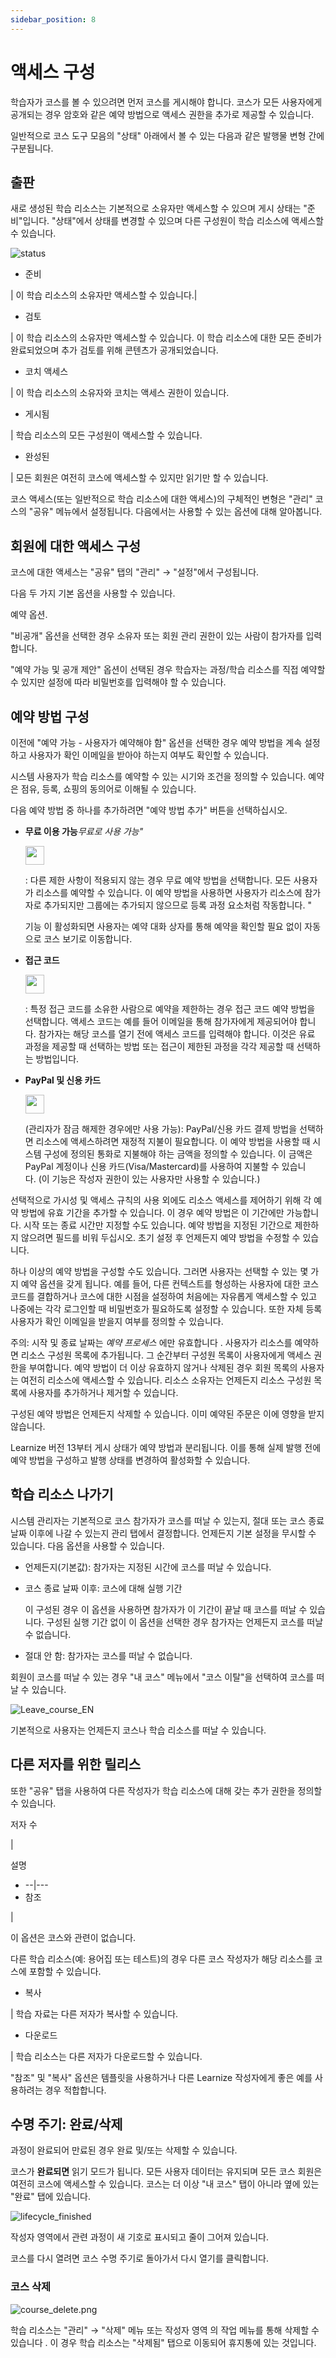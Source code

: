 ```yaml
---
sidebar_position: 8
---
```


# 액세스 구성

학습자가 코스를 볼 수 있으려면 먼저 코스를 게시해야 합니다. 코스가 모든 사용자에게 공개되는 경우 암호와 같은 예약 방법으로 액세스 권한을 추가로 제공할 수 있습니다.

일반적으로 코스 도구 모음의 "상태" 아래에서 볼 수 있는 다음과 같은 발행물 변형 간에 구분됩니다.

## 출판

새로 생성된 학습 리소스는 기본적으로 소유자만 액세스할 수 있으며 게시 상태는 "준비"입니다. "상태"에서 상태를 변경할 수 있으며 다른 구성원이 학습 리소스에 액세스할 수 있습니다.

![status](/img/course_create/course-status.jpg)

- 준비

| 이 학습 리소스의 소유자만 액세스할 수 있습니다.|


- 검토

| 이 학습 리소스의 소유자만 액세스할 수 있습니다. 이 학습 리소스에 대한 모든 준비가 완료되었으며 추가 검토를 위해 콘텐츠가 공개되었습니다.

- 코치 액세스

| 이 학습 리소스의 소유자와 코치는 액세스 권한이 있습니다.

- 게시됨

| 학습 리소스의 모든 구성원이 액세스할 수 있습니다.

- 완성된

| 모든 회원은 여전히 코스에 액세스할 수 있지만 읽기만 할 수 있습니다.

코스 액세스(또는 일반적으로 학습 리소스에 대한 액세스)의 구체적인 변형은 "관리" 코스의 "공유" 메뉴에서 설정됩니다. 다음에서는 사용할 수 있는 옵션에 대해 알아봅니다.

## 회원에 대한 액세스 구성

코스에 대한 액세스는 "공유" 탭의 "관리" → "설정"에서 구성됩니다.

다음 두 가지 기본 옵션을 사용할 수 있습니다.

예약 옵션.

"비공개" 옵션을 선택한 경우 소유자 또는 회원 관리 권한이 있는 사람이 참가자를 입력합니다.

"예약 가능 및 공개 제안" 옵션이 선택된 경우 학습자는 과정/학습 리소스를 직접 예약할 수 있지만 설정에 따라 비밀번호를 입력해야 할 수 있습니다.

## 예약 방법 구성

이전에 "예약 가능 - 사용자가 예약해야 함" 옵션을 선택한 경우 예약 방법을 계속 설정하고 사용자가 확인 이메일을 받아야 하는지 여부도 확인할 수 있습니다.

시스템 사용자가 학습 리소스를 예약할 수 있는 시기와 조건을 정의할 수 있습니다. 예약은 점유, 등록, 쇼핑의 동의어로 이해될 수 있습니다.

다음 예약 방법 중 하나를 추가하려면 "예약 방법 추가" 버튼을 선택하십시오.

- **무료 이용 가능***무료로 사용 가능"*
    
    <img src="/img/course_create/gift.png" width="30"/>
    
    : 다른 제한 사항이 적용되지 않는 경우 무료 예약 방법을 선택합니다. 모든 사용자가 리소스를 예약할 수 있습니다. 이 예약 방법을 사용하면 사용자가 리소스에 참가자로 추가되지만 그룹에는 추가되지 않으므로 등록 과정 요소처럼 작동합니다. "
    
    기능 이 활성화되면 사용자는 예약 대화 상자를 통해 예약을 확인할 필요 없이 자동으로 코스 보기로 이동합니다.
    
- **접근 코드**
    
    <img src="/img/course_create/key.png" width="30"/>
    
    : 특정 접근 코드를 소유한 사람으로 예약을 제한하는 경우 접근 코드 예약 방법을 선택합니다. 액세스 코드는 예를 들어 이메일을 통해 참가자에게 제공되어야 합니다. 참가자는 해당 코스를 열기 전에 액세스 코드를 입력해야 합니다. 이것은 유료 과정을 제공할 때 선택하는 방법 또는 접근이 제한된 과정을 각각 제공할 때 선택하는 방법입니다.
    
- **PayPal 및 신용 카드**
    
    
    <img src="/img/course_create/cc-paypal.png" width="30"/>
    
    (관리자가 잠금 해제한 경우에만 사용 가능): PayPal/신용 카드 결제 방법을 선택하면 리소스에 액세스하려면 재정적 지불이 필요합니다. 이 예약 방법을 사용할 때 시스템 구성에 정의된 통화로 지불해야 하는 금액을 정의할 수 있습니다. 이 금액은 PayPal 계정이나 신용 카드(Visa/Mastercard)를 사용하여 지불할 수 있습니다. (이 기능은 작성자 권한이 있는 사용자만 사용할 수 있습니다.)
    

선택적으로 가시성 및 액세스 규칙의 사용 외에도 리소스 액세스를 제어하기 위해 각 예약 방법에 유효 기간을 추가할 수 있습니다. 이 경우 예약 방법은 이 기간에만 가능합니다. 시작 또는 종료 시간만 지정할 수도 있습니다. 예약 방법을 지정된 기간으로 제한하지 않으려면 필드를 비워 두십시오. 초기 설정 후 언제든지 예약 방법을 수정할 수 있습니다.

하나 이상의 예약 방법을 구성할 수도 있습니다. 그러면 사용자는 선택할 수 있는 몇 가지 예약 옵션을 갖게 됩니다. 예를 들어, 다른 컨텍스트를 형성하는 사용자에 대한 코스 코드를 결합하거나 코스에 대한 시점을 설정하여 처음에는 자유롭게 액세스할 수 있고 나중에는 각각 로그인할 때 비밀번호가 필요하도록 설정할 수 있습니다. 또한 자체 등록 사용자가 확인 이메일을 받을지 여부를 정의할 수 있습니다.

주의: 시작 및 종료 날짜는 *예약 프로세스* 에만 유효합니다 . 사용자가 리소스를 예약하면 리소스 구성원 목록에 추가됩니다. 그 순간부터 구성원 목록이 사용자에게 액세스 권한을 부여합니다. 예약 방법이 더 이상 유효하지 않거나 삭제된 경우 회원 목록의 사용자는 여전히 리소스에 액세스할 수 있습니다. 리소스 소유자는 언제든지 리소스 구성원 목록에 사용자를 추가하거나 제거할 수 있습니다.

구성된 예약 방법은 언제든지 삭제할 수 있습니다. 이미 예약된 주문은 이에 영향을 받지 않습니다.

Learnize 버전 13부터 게시 상태가 예약 방법과 분리됩니다. 이를 통해 실제 발행 전에 예약 방법을 구성하고 발행 상태를 변경하여 활성화할 수 있습니다.

## 학습 리소스 나가기

시스템 관리자는 기본적으로 코스 참가자가 코스를 떠날 수 있는지, 절대 또는 코스 종료 날짜 이후에 나갈 수 있는지 관리 탭에서 결정합니다. 언제든지 기본 설정을 무시할 수 있습니다. 다음 옵션을 사용할 수 있습니다.

- 언제든지(기본값): 참가자는 지정된 시간에 코스를 떠날 수 있습니다.
- 코스 종료 날짜 이후: 코스에 대해 실행 기간
    
    이 구성된 경우 이 옵션을 사용하면 참가자가 이 기간이 끝날 때 코스를 떠날 수 있습니다. 구성된 실행 기간 없이 이 옵션을 선택한 경우 참가자는 언제든지 코스를 떠날 수 없습니다.
    
- 절대 안 함: 참가자는 코스를 떠날 수 없습니다.

회원이 코스를 떠날 수 있는 경우 "내 코스" 메뉴에서 "코스 이탈"을 선택하여 코스를 떠날 수 있습니다.

![Leave_course_EN](/img/course_create/Leave_course_EN.png)

기본적으로 사용자는 언제든지 코스나 학습 리소스를 떠날 수 있습니다.

## 다른 저자를 위한 릴리스

또한 "공유" 탭을 사용하여 다른 작성자가 학습 리소스에 대해 갖는 추가 권한을 정의할 수 있습니다.

저자 수

|

설명

- --|---
- 참조

|

이 옵션은 코스와 관련이 없습니다.

다른 학습 리소스(예: 용어집 또는 테스트)의 경우 다른 코스 작성자가 해당 리소스를 코스에 포함할 수 있습니다.

- 복사

| 학습 자료는 다른 저자가 복사할 수 있습니다.

- 다운로드

| 학습 리소스는 다른 저자가 다운로드할 수 있습니다.

"참조" 및 "복사" 옵션은 템플릿을 사용하거나 다른 Learnize 작성자에게 좋은 예를 사용하려는 경우 적합합니다.

## 수명 주기: 완료/삭제

과정이 완료되어 만료된 경우 완료 및/또는 삭제할 수 있습니다.

코스가 **완료되면** 읽기 모드가 됩니다. 모든 사용자 데이터는 유지되며 모든 코스 회원은 여전히 코스에 액세스할 수 있습니다. 코스는 더 이상 "내 코스" 탭이 아니라 옆에 있는 "완료" 탭에 있습니다.

![lifecycle_finished](/img/course_create/lifecycle_finished.png)

작성자 영역에서 관련 과정이 새 기호로 표시되고 줄이 그어져 있습니다.

코스를 다시 열려면 코스 수명 주기로 돌아가서 다시 열기를 클릭합니다.

### 코스 삭제

![course_delete.png](/img/course_create/course_delete.png)

학습 리소스는 "관리" → "삭제" 메뉴 또는 작성자 영역 의 작업 메뉴를 통해 삭제할 수 있습니다 . 이 경우 학습 리소스는 "삭제됨" 탭으로 이동되어 휴지통에 있는 것입니다.